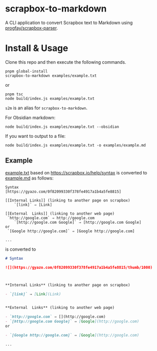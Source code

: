 # scrapbox-to-markdown

A CLI application to convert Scrapbox text to Markdown using [progfay/scrapbox-parser](https://github.com/progfay/scrapbox-parser).


# Install & Usage

Clone this repo and then execute the following commands.

```
pnpm global-install
scrapbox-to-markdown examples/example.txt
```

or

```
pnpm tsc
node build/index.js examples/example.txt
```

`s2m` is an alias for `scrapbox-to-markdown`.

For Obsidian markdown:
```
node build/index.js examples/example.txt --obsidian
```

If you want to output to a file:
```
node build/index.js examples/example.txt -o examples/example.md
```

## Example

[example.txt](src/example.txt) based on https://scrapbox.io/help/syntax is converted to [example.md](src/example.md) as follows:

```
Syntax
[https://gyazo.com/0f82099330f378fe4917a1b4a5fe8815]

[[Internal Links]] (linking to another page on scrapbox)
	`[link]` ⇒ [Link]

[[External  Links]] (linking to another web page)
 `http://google.com` ⇒ http://google.com
	`[http://google.com Google]` ⇒ [http://google.com Google]
or
 `[Google http://google.com]` ⇒ [Google http://google.com]

...
```

is converted to

```md
# Syntax

![](https://gyazo.com/0f82099330f378fe4917a1b4a5fe8815/thumb/1000)



**Internal Links** (linking to another page on scrapbox)

- `[link]` ⇒ [Link](Link)


**External  Links** (linking to another web page)

- `http://google.com` ⇒ [](http://google.com)
- `[http://google.com Google]` ⇒ [Google](http://google.com)
or

- `[Google http://google.com]` ⇒ [Google](http://google.com)

...
```
